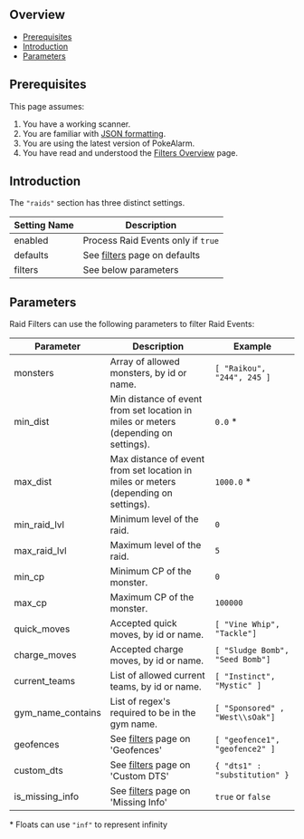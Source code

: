 ## Overview

* [Prerequisites](#prerequisites)
* [Introduction](#introduction)
* [Parameters](#parameters)

## Prerequisites
This page assumes:

1. You have a working scanner.
2. You are familiar with
[JSON formatting](https://www.w3schools.com/js/js_json_intro.asp).
3. You are using the latest version of PokeAlarm.
4. You have read and understood the [Filters Overview](Filters-Overview)
page.

## Introduction

The `"raids"` section has three distinct settings.

| Setting Name         | Description                                               |
| -------------------- |---------------------------------------------------------- |
| enabled              | Process Raid Events only if `true`                        |
| defaults             | See [filters](Filters-Overview#defaults) page on defaults |
| filters              | See below parameters                                      |

## Parameters

Raid Filters can use the following parameters to filter Raid Events:

| Parameter     | Description                                   | Example  |
| ------------- |---------------------------------------------- |--------- |
| monsters      | Array of allowed monsters, by id or name.     | `[ "Raikou", "244", 245 ]`|
| min_dist      | Min distance of event from set location in miles or meters (depending on settings). | `0.0` *|
| max_dist      | Max distance of event from set location in miles or meters (depending on settings). | `1000.0` *|
| min_raid_lvl  | Minimum level of the raid.                    | `0`      |
| max_raid_lvl  | Maximum level of the raid.                    | `5`      |
| min_cp        | Minimum CP of the monster.                    | `0`      |
| max_cp        | Maximum CP of the monster.                    | `100000` |
| quick_moves   | Accepted quick moves, by id or name.          | `[ "Vine Whip", "Tackle"]` |
| charge_moves  | Accepted charge moves, by id or name.         | `[ "Sludge Bomb", "Seed Bomb"]` |
| current_teams | List of allowed current teams, by id or name. | `[ "Instinct", "Mystic" ]` |
| gym_name_contains | List of regex's required to be in the gym name.  | `[ "Sponsored" , "West\\sOak"]` |
| geofences     | See [filters](Filters-Overview#geofence) page on 'Geofences'    | `[ "geofence1", "geofence2" ]` |
| custom_dts    | See [filters](Filters-Overview#custom-dts) page on 'Custom DTS'   | `{ "dts1" : "substitution" }` |
| is_missing_info | See [filters](Filters-Overview#missing-info) page on 'Missing Info' | `true` or `false` |

\* Floats can use `"inf"` to represent infinity
